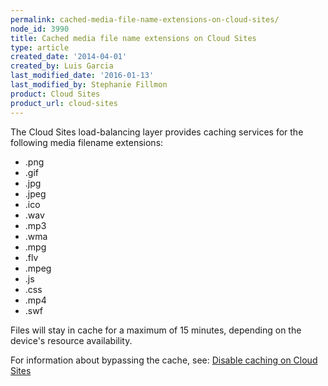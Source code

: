 ```yaml
---
permalink: cached-media-file-name-extensions-on-cloud-sites/
node_id: 3990
title: Cached media file name extensions on Cloud Sites
type: article
created_date: '2014-04-01'
created_by: Luis Garcia
last_modified_date: '2016-01-13'
last_modified_by: Stephanie Fillmon
product: Cloud Sites
product_url: cloud-sites
---
```


The Cloud Sites load-balancing layer provides caching services for the
following media filename extensions:

-   .png
-   .gif
-   .jpg
-   .jpeg
-   .ico
-   .wav
-   .mp3
-   .wma
-   .mpg
-   .flv
-   .mpeg
-   .js
-   .css
-   .mp4
-   .swf

Files will stay in cache for a maximum of 15 minutes, depending on the
device's resource availability.

For information about bypassing the cache, see: [Disable caching on Cloud Sites](/how-to/disable-caching-on-cloud-sites)
